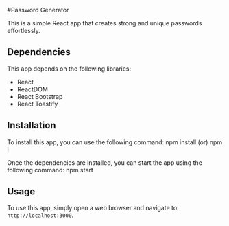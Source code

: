 #Password Generator

This is a simple React app that creates strong and unique passwords effortlessly.

## Dependencies

This app depends on the following libraries:

* React
* ReactDOM
* React Bootstrap
* React Toastify

## Installation

To install this app, you can use the following command:
npm install (or) npm i


Once the dependencies are installed, you can start the app using the following command:
npm start

## Usage

To use this app, simply open a web browser and navigate to `http://localhost:3000`.
